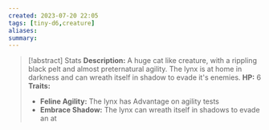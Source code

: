 ```yaml
---
created: 2023-07-20 22:05
tags: [tiny-d6,creature]
aliases: 
summary: 
---
```

> [!abstract] Stats
> **Description:** A huge cat like creature, with a rippling black pelt and almost preternatural agility. The lynx is at home in darkness and can wreath itself in shadow to evade it's enemies.
> **HP:** 6
> **Traits:**
> - **Feline Agility:** The lynx has Advantage on agility tests
> - **Embrace Shadow:** The lynx can wreath itself in shadows to evade an at